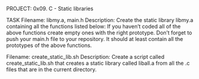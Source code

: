 PROJECT: 0x09. C - Static libraries

TASK
Filename: libmy.a, main.h 
Description: Create the static library libmy.a containing all the functions listed below:
If you haven’t coded all of the above functions create empty ones with the right prototype.
Don’t forget to push your main.h file to your repository. It should at least contain all the prototypes of the above functions. 

Filename: create_static_lib.sh
Description: Create a script called create_static_lib.sh that creates a static library called liball.a from all the .c files that are in the current directory. 
